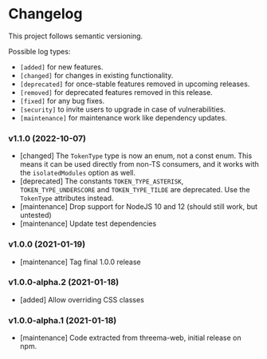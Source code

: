 # Changelog

This project follows semantic versioning.

Possible log types:

- `[added]` for new features.
- `[changed]` for changes in existing functionality.
- `[deprecated]` for once-stable features removed in upcoming releases.
- `[removed]` for deprecated features removed in this release.
- `[fixed]` for any bug fixes.
- `[security]` to invite users to upgrade in case of vulnerabilities.
- `[maintenance]` for maintenance work like dependency updates.


### v1.1.0 (2022-10-07)

- [changed] The `TokenType` type is now an enum, not a const enum. This means
  it can be used directly from non-TS consumers, and it works with the
  `isolatedModules` option as well.
- [deprecated] The constants `TOKEN_TYPE_ASTERISK`, `TOKEN_TYPE_UNDERSCORE` and
  `TOKEN_TYPE_TILDE` are deprecated. Use the `TokenType` attributes instead.
- [maintenance] Drop support for NodeJS 10 and 12 (should still work, but untested)
- [maintenance] Update test dependencies

### v1.0.0 (2021-01-19)

- [maintenance] Tag final 1.0.0 release

### v1.0.0-alpha.2 (2021-01-18)

- [added] Allow overriding CSS classes

### v1.0.0-alpha.1 (2021-01-18)

- [maintenance] Code extracted from threema-web, initial release on npm.
